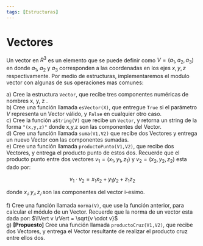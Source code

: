 ```yaml
---
tags: [Estructuras]
---
```


# Vectores

Un vector en $R^3$ es un elemento que se puede definir como $V = (a_1, a_2, a_3)$ en donde $a_1$, $a_2$ y $a_3$ corresponden a las coordenadas en los ejes $x, y, z$ respectivamente. Por medio de estructuras, implementaremos el modulo vector con algunas de sus operaciones mas comunes:

a) Cree la estructura `Vector`, que recibe tres componentes numéricas de nombres x, y, z . \
b) Cree una función llamada `esVector(X)`, que entregue `True` si el parámetro $V$ representa un Vector válido, y `False` en cualquier otro caso. \
c) Cree la función `aString(V)` que recibe un `Vector`, y retorna un string de la forma `"(x,y,z)"` donde x,y,z son las componentes del Vector. \
d) Cree una función llamada `suma(V1,V2)` que recibe dos Vectores y entrega un nuevo Vector con las componentes sumadas. \
e) Cree una función llamada `productoPunto(V1,V2)`, que recibe dos Vectores, y entrega el producto punto de estos dos. Recuerde que el producto punto entre dos vectores $v_1 = (x_1, y_1, z_1)$ y $v_2 =(x_2, y_2, z_2)$ esta dado por:

$$ v_1 \cdot v_2 = x_1x_2 + y_1y_2 + z_1z_2 $$

donde $x_𝑖, y_𝑖, z_𝑖$ son las componentes del vector i-esimo.

f) Cree una función llamada `norma(V)`, que use la función anterior, para calcular el módulo de un Vector. Recuerde que la norma de un vector esta dada por: $\lVert v \rVert = \sqrt{v \cdot v}$ \
g) **[Propuesto]** Cree una función llamada `productoCruz(V1,V2)`, que recibe dos Vectores, y entrega el Vector resultante de realizar el producto cruz entre ellos dos.